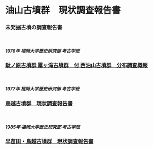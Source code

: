 # 油山古墳群　現状調査報告書
### 未発掘古墳の調査報告書
<br>


##### 1976年 福岡大学歴史研究部 考古学班  
### [駄ノ原古墳群 霧ヶ滝古墳群　付 西油山古墳群　分布調査概報](駄ノ原古墳群・霧ケ滝古墳群現状調査報告書.pdf)
<br>

##### 1977年 福岡大学歴史研究部 考古学班  
### [鳥越古墳群　現状調査報告書](鳥越古墳群現状調査報告書.pdf)
<br>

##### 1985年 福岡大学歴史研究部 考古学班  
### [早苗田・鳥越古墳群　現状調査報告書](早苗田・鳥越古墳群現状調査報告書.pdf)
<br>
